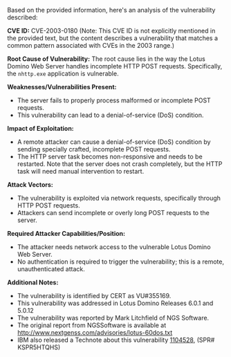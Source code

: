 Based on the provided information, here's an analysis of the vulnerability described:

**CVE ID:** CVE-2003-0180 (Note: This CVE ID is not explicitly mentioned in the provided text, but the content describes a vulnerability that matches a common pattern associated with CVEs in the 2003 range.)

**Root Cause of Vulnerability:**
The root cause lies in the way the Lotus Domino Web Server handles incomplete HTTP POST requests. Specifically, the `nhttp.exe` application is vulnerable.

**Weaknesses/Vulnerabilities Present:**
- The server fails to properly process malformed or incomplete POST requests.
- This vulnerability can lead to a denial-of-service (DoS) condition.

**Impact of Exploitation:**
- A remote attacker can cause a denial-of-service (DoS) condition by sending specially crafted, incomplete POST requests.
- The HTTP server task becomes non-responsive and needs to be restarted. Note that the server does not crash completely, but the HTTP task will need manual intervention to restart.

**Attack Vectors:**
- The vulnerability is exploited via network requests, specifically through HTTP POST requests.
- Attackers can send incomplete or overly long POST requests to the server.

**Required Attacker Capabilities/Position:**
- The attacker needs network access to the vulnerable Lotus Domino Web Server.
- No authentication is required to trigger the vulnerability; this is a remote, unauthenticated attack.

**Additional Notes:**
- The vulnerability is identified by CERT as VU#355169.
- This vulnerability was addressed in Lotus Domino Releases 6.0.1 and 5.0.12
- The vulnerability was reported by Mark Litchfield of NGS Software.
- The original report from NGSSoftware is available at http://www.nextgenss.com/advisories/lotus-60dos.txt
-  IBM also released a Technote about this vulnerability [1104528](http://www-1.ibm.com/support/docview.wss?uid=swg21104528), (SPR# KSPR5HTQHS)